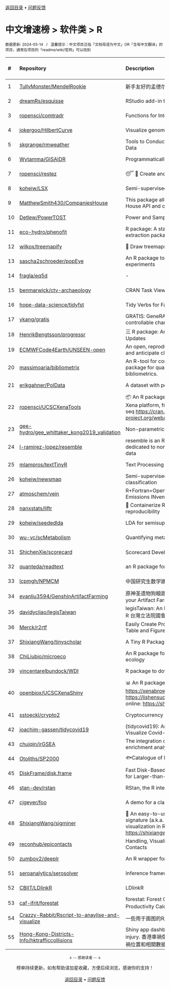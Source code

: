 <a href="https://github.com/GrowingGit/GitHub-Chinese-Top-Charts#github中文排行榜">返回目录</a> • <a href="/content/docs/feedback.md">问题反馈</a>

# 中文增速榜 > 软件类 > R
<sub>数据更新: 2024-05-14&nbsp;&nbsp;&nbsp;/&nbsp;&nbsp;&nbsp;温馨提示：中文项目泛指「文档母语为中文」OR「含有中文翻译」的项目，通常在项目的「readme/wiki/官网」可以找到</sub>

|#|Repository|Description|Stars|Average daily growth|Updated|
|:-|:-|:-|:-|:-|:-|
|1|[TullyMonster/MendelRookie](https://github.com/TullyMonster/MendelRookie)|新手友好的孟德尔随机化项目|39|2|2024-04-26|
|2|[dreamRs/esquisse](https://github.com/dreamRs/esquisse)|RStudio add-in to make plots interactively with ggplot2|1743|1|2024-04-26|
|3|[ropensci/comtradr](https://github.com/ropensci/comtradr)|Functions for Interacting with the UN Comtrade API|60|0|2024-05-13|
|4|[jokergoo/HilbertCurve](https://github.com/jokergoo/HilbertCurve)|Visualize genomic data by Hilbert curve|40|0|2024-02-27|
|5|[skgrange/rmweather](https://github.com/skgrange/rmweather)|Tools to Conduct Meteorological Normalisation on Air Quality Data|44|0|2024-05-07|
|6|[Wytamma/GISAIDR](https://github.com/Wytamma/GISAIDR)|Programmatically interact with the GISAID database.|63|0|2024-02-01|
|7|[ropensci/restez](https://github.com/ropensci/restez)|:sleeping: :open_file_folder: Create and Query a Local Copy of GenBank in R|25|0|2024-04-19|
|8|[koheiw/LSX](https://github.com/koheiw/LSX)|Semi-supervised algorithm for document scaling|54|0|2024-03-05|
|9|[MatthewSmith430/CompaniesHouse](https://github.com/MatthewSmith430/CompaniesHouse)|This package allows to extract data from the Companies House API and create interlocking directorates networks|25|0|2024-01-19|
|10|[Detlew/PowerTOST](https://github.com/Detlew/PowerTOST)|Power and Sample Size for (Bio)Equivalence Studies|19|0|2024-03-19|
|11|[eco-hydro/phenofit](https://github.com/eco-hydro/phenofit)|R package: A state-of-the-art Vegetation Phenology extraction package, phenofit|67|0|2024-01-23|
|12|[wilkox/treemapify](https://github.com/wilkox/treemapify)|🌳 Draw treemaps in ggplot2|210|0|2024-04-14|
|13|[sascha2schroeder/popEye](https://github.com/sascha2schroeder/popEye)|An R package to analyze eye-tracking data from reading experiments|20|0|2024-05-01|
|14|[fragla/eq5d](https://github.com/fragla/eq5d)|-|20|0|2024-04-29|
|15|[benmarwick/ctv-archaeology](https://github.com/benmarwick/ctv-archaeology)|CRAN Task View: Archaeological Science|143|0|2024-03-14|
|16|[hope-data-science/tidyfst](https://github.com/hope-data-science/tidyfst)|Tidy Verbs for Fast Data Manipulation|95|0|2024-04-15|
|17|[ykang/gratis](https://github.com/ykang/gratis)|GRATIS: GeneRAting TIme Series with diverse and controllable characteristics|76|0|2024-04-08|
|18|[HenrikBengtsson/progressr](https://github.com/HenrikBengtsson/progressr)|三 R package: An Inclusive, Unifying API for Progress Updates|275|0|2024-04-19|
|19|[ECMWFCode4Earth/UNSEEN-open](https://github.com/ECMWFCode4Earth/UNSEEN-open)|An open, reproducible and transferable workflow to assess and anticipate climate extremes beyond the observed record|16|0|2024-04-01|
|20|[massimoaria/bibliometrix](https://github.com/massimoaria/bibliometrix)|An R-tool for comprehensive science mapping analysis. A package for quantitative research in scientometrics and bibliometrics.|468|0|2024-05-03|
|21|[erikgahner/PolData](https://github.com/erikgahner/PolData)|A dataset with political datasets|581|0|2024-05-07|
|22|[ropensci/UCSCXenaTools](https://github.com/ropensci/UCSCXenaTools)|:package: An R package for accessing genomics data from UCSC Xena platform, from cancer multi-omics to single-cell RNA-seq https://cran.r-project.org/web/packages/UCSCXenaTools/|98|0|2024-01-13|
|23|[gee-hydro/gee_whittaker_kong2019_validation](https://github.com/gee-hydro/gee_whittaker_kong2019_validation)|Non-parametric weighted Whittaker smoothing|31|0|2024-04-11|
|24|[l-ramirez-lopez/resemble](https://github.com/l-ramirez-lopez/resemble)|resemble is an R package which implements functions dedicated to non-linear modelling of complex spectroscopy data|20|0|2024-02-16|
|25|[mlampros/textTinyR](https://github.com/mlampros/textTinyR)|Text Processing for Small or Big Data Files in R|38|0|2023-12-05|
|26|[koheiw/newsmap](https://github.com/koheiw/newsmap)|Semi-supervised algorithm for geographical document classification|56|0|2024-04-22|
|27|[atmoschem/vein](https://github.com/atmoschem/vein)| R+Fortran+OpenMP package to estimate Vehicular Emissions INventories VEIN. |42|0|2024-05-04|
|28|[nanxstats/liftr](https://github.com/nanxstats/liftr)|🐳 Containerize R Markdown documents for continuous reproducibility|169|0|2024-03-11|
|29|[koheiw/seededlda](https://github.com/koheiw/seededlda)|LDA for semisupervised topic modeling|66|0|2024-04-23|
|30|[wu-yc/scMetabolism](https://github.com/wu-yc/scMetabolism)|Quantifying metabolism activity at the single-cell resolution|89|0|2024-02-08|
|31|[ShichenXie/scorecard](https://github.com/ShichenXie/scorecard)|Scorecard Development in R, 评分卡|158|0|2024-04-13|
|32|[quanteda/readtext](https://github.com/quanteda/readtext)|an R package for reading text files|115|0|2024-02-27|
|33|[lcpmgh/NPMCM](https://github.com/lcpmgh/NPMCM)|中国研究生数学建模竞赛获奖数据及可视化分析|11|0|2024-03-07|
|34|[evanliu3594/GenshinArtifactFarming](https://github.com/evanliu3594/GenshinArtifactFarming)|原神圣遗物狗粮路线规划装置   Planning tools for customizing your Artifact Farming Route in Genshin Impact|6|0|2023-12-27|
|35|[davidycliao/legisTaiwan](https://github.com/davidycliao/legisTaiwan)|legisTaiwan: An Interface to Access Taiwan Legislative API in R 台灣立法院國會系統 API |23|0|2024-02-25|
|36|[Merck/r2rtf](https://github.com/Merck/r2rtf)|Easily Create Production-Ready Rich Text Format (RTF) Table and Figure|76|0|2024-04-16|
|37|[ShixiangWang/tinyscholar](https://github.com/ShixiangWang/tinyscholar)|A Tiny R Package to Get and Show Google Scholar Profile|8|0|2024-01-05|
|38|[ChiLiubio/microeco](https://github.com/ChiLiubio/microeco)|An R package for data analysis in microbial community ecology|174|0|2024-05-12|
|39|[vincentarelbundock/WDI](https://github.com/vincentarelbundock/WDI)|R package to download World Bank data|199|0|2023-11-23|
|40|[openbiox/UCSCXenaShiny](https://github.com/openbiox/UCSCXenaShiny)|📊 An R package for interactively exploring UCSC Xena https://xenabrowser.net/datapages/; Book: https://lishensuo.github.io/UCSCXenaShiny_Book; App online: https://shiny.hiplot.cn/ucsc-xena-shiny/, htt ...|83|0|2024-05-13|
|41|[sstoeckl/crypto2](https://github.com/sstoeckl/crypto2)|Cryptocurrency Market Data|48|0|2024-01-29|
|42|[joachim-gassen/tidycovid19](https://github.com/joachim-gassen/tidycovid19)|{tidycovid19}: An R Package to Download, Tidy and Visualize Covid-19 Related Data|146|0|2024-03-18|
|43|[chuiqin/irGSEA](https://github.com/chuiqin/irGSEA)|The integration of single cell rank-based gene set enrichment analysis|81|0|2024-03-29|
|44|[Otoliths/SP2000](https://github.com/Otoliths/SP2000)|🐟Catalogue of Life toolkit for R|12|0|2023-11-29|
|45|[DiskFrame/disk.frame](https://github.com/DiskFrame/disk.frame)|Fast Disk-Based Parallelized Data Manipulation Framework for Larger-than-RAM Data|593|0|2024-02-05|
|46|[stan-dev/rstan](https://github.com/stan-dev/rstan)|RStan, the R interface to Stan|1009|0|2024-05-13|
|47|[cjgeyer/foo](https://github.com/cjgeyer/foo)|A demo for a class|35|0|2024-01-23|
|48|[ShixiangWang/sigminer](https://github.com/ShixiangWang/sigminer)|🌲 An easy-to-use and scalable toolkit for genomic alteration signature (a.k.a. mutational signature) analysis and visualization in R https://shixiangwang.github.io/sigminer/reference/index.html|137|0|2024-05-12|
|49|[reconhub/epicontacts](https://github.com/reconhub/epicontacts)|Handling, Visualisation and Analysis of Epidemiological Contacts|15|0|2024-04-29|
|50|[zumbov2/deeplr](https://github.com/zumbov2/deeplr)|An R wrapper for the DeepL Translator API|36|0|2024-03-28|
|51|[seroanalytics/serosolver](https://github.com/seroanalytics/serosolver)|Inference framework for serological data|15|0|2024-05-13|
|52|[CBIIT/LDlinkR](https://github.com/CBIIT/LDlinkR)|LDlinkR|51|0|2024-04-17|
|53|[caf-ifrit/forestat](https://github.com/caf-ifrit/forestat)|forestat: Forest Carbon Sequestration and Potential Productivity Calculation 森林碳汇计量和潜力计算|7|0|2024-02-20|
|54|[Crazzy-Rabbit/Rscript-to-anaylise-and-visualize](https://github.com/Crazzy-Rabbit/Rscript-to-anaylise-and-visualize)|一些用于画图的R脚本|7|0|2024-03-19|
|55|[Hong-Kong-Districts-Info/hktrafficcollisions](https://github.com/Hong-Kong-Districts-Info/hktrafficcollisions)|Shiny app dashboard of HK traffic collisions that result in injury.   香港車禍傷亡資料庫：利用互動地圖和儀表版，將香港車禍位置和相關數據可視化。|6|0|2024-01-20|

<div align="center">
    <p><sub>↓ -- 感谢读者 -- ↓</sub></p>
    榜单持续更新，如有帮助请加星收藏，方便后续浏览，感谢你的支持！
</div>

<br/>

<div align="center"><a href="https://github.com/GrowingGit/GitHub-Chinese-Top-Charts#github中文排行榜">返回目录</a> • <a href="/content/docs/feedback.md">问题反馈</a></div>
